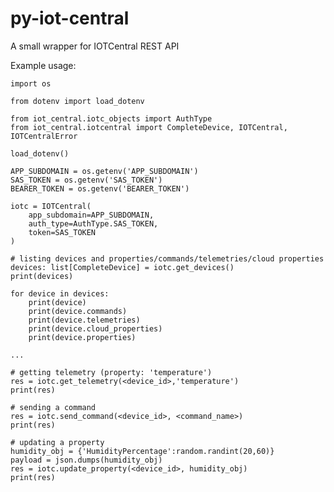 # py-iot-central

A small wrapper for IOTCentral REST API


Example usage:

    import os

    from dotenv import load_dotenv

    from iot_central.iotc_objects import AuthType
    from iot_central.iotcentral import CompleteDevice, IOTCentral, IOTCentralError

    load_dotenv()

    APP_SUBDOMAIN = os.getenv('APP_SUBDOMAIN')
    SAS_TOKEN = os.getenv('SAS_TOKEN')
    BEARER_TOKEN = os.getenv('BEARER_TOKEN')

    iotc = IOTCentral(
        app_subdomain=APP_SUBDOMAIN,
        auth_type=AuthType.SAS_TOKEN, 
        token=SAS_TOKEN
    )

    # listing devices and properties/commands/telemetries/cloud properties
    devices: list[CompleteDevice] = iotc.get_devices()
    print(devices)

    for device in devices:
        print(device)
        print(device.commands)
        print(device.telemetries)
        print(device.cloud_properties)
        print(device.properties)
    
    ...
    
    # getting telemetry (property: 'temperature')
    res = iotc.get_telemetry(<device_id>,'temperature')
    print(res)
    
    # sending a command
    res = iotc.send_command(<device_id>, <command_name>)
    print(res)

    # updating a property
    humidity_obj = {'HumidityPercentage':random.randint(20,60)}
    payload = json.dumps(humidity_obj)
    res = iotc.update_property(<device_id>, humidity_obj)
    print(res)
    